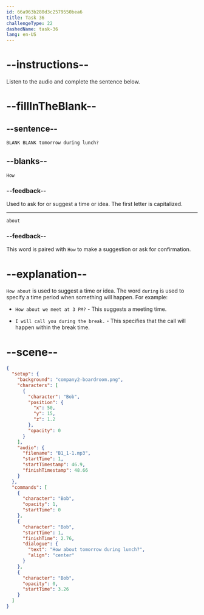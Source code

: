 ```yaml
---
id: 66a963b280d3c2579550bea6
title: Task 36
challengeType: 22
dashedName: task-36
lang: en-US
---
```


<!--
AUDIO REFERENCE:
Bob: How about tomorrow during lunch?
-->

# --instructions--

Listen to the audio and complete the sentence below.

# --fillInTheBlank--

## --sentence--

`BLANK BLANK tomorrow during lunch?`

## --blanks--

`How`

### --feedback--

Used to ask for or suggest a time or idea. The first letter is capitalized. 

---

`about`

### --feedback--

This word is paired with `How` to make a suggestion or ask for confirmation.

# --explanation--

`How about` is used to suggest a time or idea. The word `during` is used to specify a time period when something will happen. For example:

- `How about we meet at 3 PM?` - This suggests a meeting time.

- `I will call you during the break.` - This specifies that the call will happen within the break time.

# --scene--

```json
{
  "setup": {
    "background": "company2-boardroom.png",
    "characters": [
      {
        "character": "Bob",
        "position": {
          "x": 50,
          "y": 15,
          "z": 1.2
        },
        "opacity": 0
      }
    ],
    "audio": {
      "filename": "B1_1-1.mp3",
      "startTime": 1,
      "startTimestamp": 46.9,
      "finishTimestamp": 48.66
    }
  },
  "commands": [
    {
      "character": "Bob",
      "opacity": 1,
      "startTime": 0
    },
    {
      "character": "Bob",
      "startTime": 1,
      "finishTime": 2.76,
      "dialogue": {
        "text": "How about tomorrow during lunch?",
        "align": "center"
      }
    },
    {
      "character": "Bob",
      "opacity": 0,
      "startTime": 3.26
    }
  ]
}
```

